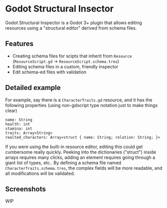 # Godot Structural Insector

Godot Structural Inspector is a Godot 3+ plugin that allows editing resources using a "structural editor" derived from schema files.

## Features

+ Creating schema files for scipts that inherit from `Resource` (`ResourceScript.gd` -> `ResourceScript.schema.tres`)
+ Editing schema files in a custom, friendly inspector
+ Edit schema-ed files with validation

## Detailed example

For example, say there is a `CharacterTraits.gd` resource, and it has the following properties (using non-gdscript type notation just to make things clear)
```
name: String
health: int
stamina: int
traits: Array<String>
realted_characters: Array<struct { name: String; relation: String; }>
```
If you were using the built-in resource editor, editing this could get cumbersome really quickly. Peeking into the dictionaries ("struct") inside arrays requires many clicks, adding an element requires going through a giant list of types, etc..
By defining a schema file named `CharacterTraits.schema.tres`, the complex fields will be more readable, and all modifications will be validated.

## Screenshots

WIP
